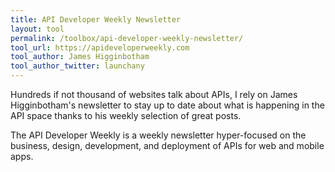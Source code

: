 ```yaml
---
title: API Developer Weekly Newsletter
layout: tool
permalink: /toolbox/api-developer-weekly-newsletter/
tool_url: https://apideveloperweekly.com
tool_author: James Higginbotham
tool_author_twitter: launchany
---
```


Hundreds if not thousand of websites talk about APIs, I rely on James Higginbotham's newsletter to stay up to date about what is happening in the API space thanks to his weekly selection of great posts.
<!--more-->
The API Developer Weekly is a weekly newsletter hyper-focused on the business, design, development, and deployment of APIs for web and mobile apps.

